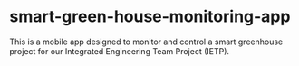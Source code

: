 # smart-green-house-monitoring-app
This is a mobile app designed to monitor and control a smart greenhouse project for our Integrated Engineering Team Project (IETP).
